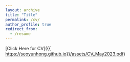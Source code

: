 ```yaml
---
layout: archive
title: "Title"
permalink: /cv/
author_profile: true
redirect_from:
  - /resume
---
```


[Click Here for CV]({{ https://seoyunhong.github.io}}/assets/CV_May2023.pdf)
